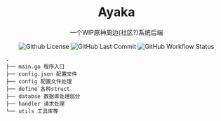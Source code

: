 <h1 align="center">Ayaka</h1>

<div align="center">
一个WIP原神周边(社区?)系统后端

![Github License](https://img.shields.io/github/license/CatMoe/Ayaka?style=for-the-badge) ![GitHub Last Commit](https://img.shields.io/github/last-commit/CatMoe/Ayaka?style=for-the-badge) ![GitHub Workflow Status](https://img.shields.io/github/workflow/status/CatMoe/Ayaka/Build?style=for-the-badge)

</div>


```
.
├── main.go 程序入口
├── config.json 配置文件
├── config 配置文件处理
├── define 各种struct
├── databse 数据库处理部分
├── handler 请求处理
└── utils 工具库等
```
<!--
Generated by https://tree.nathanfriend.io/
main.go 程序入口
config.json 配置文件
config 配置文件处理
define 各种struct
databse 数据库处理部分
handler 请求处理
utils 工具库等
-->

